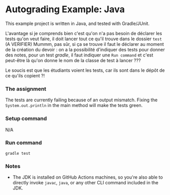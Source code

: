 # Autograding Example: Java
This example project is written in Java, and tested with Gradle/JUnit.

L'avantage si je comprends bien c'est qu'on n'a pas besoin de déclarer les tests qu'on veut faire, il doit lancer tout ce qu'il trouve dans le dossier `test` (A VERIFIER)
Mummm, pas sûr, si ça se trouve il faut le déclarer au moment de la création du devoir : on a la possibilité d'indiquer des tests pour donner des notes, pour un test *gradle*, il faut indiquer une `Run command` et c'est peut-être là qu'on donne le nom de la classe de test à lancer ???


Le soucis est que les étudiants voient les tests, car ils sont dans le dépôt de ce qu'ils copient ?!

### The assignment
The tests are currently failing because of an output mismatch. 
Fixing the `System.out.println` in the main method will make the tests green.


### Setup command
N/A

### Run command
`gradle test`

### Notes
- The JDK is installed on GitHub Actions machines, so you're also able to directly invoke `javac`, `java`, or any other CLI command included in the JDK. 
